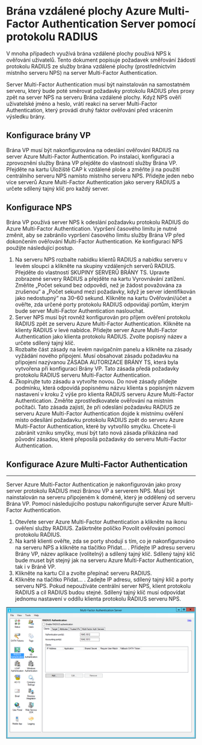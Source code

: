 <properties 
    pageTitle="Vzdálená plocha brány a server Azure Multi-Factor Authentication využívající protokol RADIUS" 
    description="Toto je stránka ověřování Azure Multi-Factor Authentication, která vám pomůže při nasazení brány vzdálené plochy (RD) a serveru Azure Multi-Factor Authentication využívajícím protokol RADIUS." 
    services="multi-factor-authentication" 
    documentationCenter="" 
    authors="billmath" 
    manager="femila" 
    editor="curtand"/>

<tags 
    ms.service="multi-factor-authentication" 
    ms.workload="identity" 
    ms.tgt_pltfrm="na" 
    ms.devlang="na" 
    ms.topic="get-started-article" 
    ms.date="08/15/2016" 
    ms.author="billmath"/>

# Brána vzdálené plochy Azure Multi-Factor Authentication Server pomocí protokolu RADIUS

V mnoha případech využívá brána vzdálené plochy používá NPS k ověřování uživatelů. Tento dokument popisuje požadavek směřování žádostí protokolu RADIUS ze služby brána vzdálené plochy (prostřednictvím místního serveru NPS) na server Multi-Factor Authentication.

Server Multi-Factor Authentication musí být nainstalován na samostatném serveru, který bude poté směrovat požadavky protokolu RADIUS přes proxy zpět na server NPS na serveru Brána vzdálené plochy. Když NPS ověří uživatelské jméno a heslo, vrátí reakci na server Multi-Factor Authentication, který provádí druhý faktor ověřování před vrácením výsledku brány.





## Konfigurace brány VP

Brána VP musí být nakonfigurována na odeslání ověřování RADIUS na server Azure Multi-Factor Authentication. Po instalaci, konfiguraci a zprovoznění služby Brána VP přejděte do vlastností služby Brána VP. Přejděte na kartu Úložiště CAP k vzdálené ploše a změňte ji na použití centrálního serveru NPS namísto místního serveru NPS. Přidejte jeden nebo více serverů Azure Multi-Factor Authentication jako servery RADIUS a určete sdílený tajný klíč pro každý server.





## Konfigurace NPS

Brána VP používá server NPS k odeslání požadavku protokolu RADIUS do Azure Multi-Factor Authentication. Vypršení časového limitu je nutné změnit, aby se zabránilo vypršení časového limitu služby Brána VP před dokončením ověřování Multi-Factor Authentication. Ke konfiguraci NPS použijte následující postup.

1. Na serveru NPS rozbalte nabídku klientů RADIUS a nabídku serveru v levém sloupci a klikněte na skupiny vzdálených serverů RADIUS. Přejděte do vlastností SKUPINY SERVERŮ BRÁNY TS. Upravte zobrazené servery RADIUS a přejděte na kartu Vyrovnávání zatížení. Změňte „Počet sekund bez odpovědi, než je žádost považována za zrušenou“ a „Počet sekund mezi požadavky, když je server identifikován jako nedostupný“ na 30–60 sekund. Klikněte na kartu Ověřování/účet a ověřte, zda určené porty protokolu RADIUS odpovídají portům, kterým bude server Multi-Factor Authentication naslouchat.
2. Server NPS musí být rovněž konfigurován pro příjem ověření protokolu RADIUS zpět ze serveru Azure Multi-Factor Authentication. Klikněte na klienty RADIUS v levé nabídce. Přidejte server Azure Multi-Factor Authentication jako klienta protokolu RADIUS. Zvolte popisný název a určete sdílený tajný klíč.
3. Rozbalte část zásady na levém navigačním panelu a klikněte na zásady vyžádání nového připojení. Musí obsahovat zásadu požadavku na připojení nazývanou ZÁSADA AUTORIZACE BRÁNY TS, která byla vytvořena při konfiguraci Brány VP. Tato zásada předá požadavky protokolu RADIUS serveru Multi-Factor Authentication.
4. Zkopírujte tuto zásadu a vytvořte novou. Do nové zásady přidejte podmínku, která odpovídá popisnému názvu klienta s popisným názvem nastavení v kroku 2 výše pro klienta RADIUS serveru Azure Multi-Factor Authentication. Změňte zprostředkovatele ověřování na místním počítači. Tato zásada zajistí, že při odeslání požadavku RADIUS ze serveru Azure Multi-Factor Authentication dojde k místnímu ověření místo odesílání požadavku protokolu RADIUS zpět do serveru Azure Multi-Factor Authentication, které by vytvořilo smyčku. Chcete-li zabránit vzniku smyčky, musí být tato nová zásada přikázána nad původní zásadou, které přeposílá požadavky do serveru Multi-Factor Authentication.

## Konfigurace Azure Multi-Factor Authentication


--------------------------------------------------------------------------------



Server Azure Multi-Factor Authentication je nakonfigurován jako proxy server protokolu RADIUS mezi Bránou VP a serverem NPS.  Musí být nainstalován na serveru připojeném k doméně, který je oddělený od serveru Brána VP. Pomocí následujícího postupu nakonfigurujte server Azure Multi-Factor Authentication.

1. Otevřete server Azure Multi-Factor Authentication a klikněte na ikonu ověření služby RADIUS. Zaškrtněte políčko Povolit ověřování pomocí protokolu RADIUS.
2. Na kartě klienti ověřte, zda se porty shodují s tím, co je nakonfigurováno na serveru NPS a klikněte na tlačítko Přidat... . Přidejte IP adresu serveru Brány VP, název aplikace (volitelný) a sdílený tajný klíč. Sdílený tajný klíč bude muset být stejný jak na serveru Azure Multi-Factor Authentication, tak i v Bráně VP.
3. Klikněte na kartu Cíl a zvolte přepínač serveru RADIUS.
4. Klikněte na tlačítko Přidat... . Zadejte IP adresu, sdílený tajný klíč a porty serveru NPS. Pokud nepoužíváte centrální server NPS, klient protokolu RADIUS a cíl RADIUS budou stejné. Sdílený tajný klíč musí odpovídat jednomu nastavení v oddílu klienta protokolu RADIUS serveru NPS. 

![Ověřování Radius](./media/multi-factor-authentication-get-started-server-rdg/radius.png)



<!---HONumber=Aug16_HO4-->


